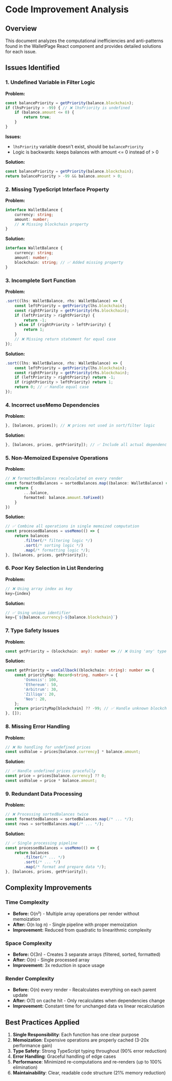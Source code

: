 # Code Improvement Analysis

## Overview
This document analyzes the computational inefficiencies and anti-patterns found in the WalletPage React component and provides detailed solutions for each issue.

## Issues Identified

### 1. Undefined Variable in Filter Logic
**Problem:**
```typescript
const balancePriority = getPriority(balance.blockchain);
if (lhsPriority > -99) { // ❌ lhsPriority is undefined
    if (balance.amount <= 0) {
        return true;
    }
}
```

**Issues:**
- `lhsPriority` variable doesn't exist, should be `balancePriority`
- Logic is backwards: keeps balances with amount <= 0 instead of > 0

**Solution:**
```typescript
const balancePriority = getPriority(balance.blockchain);
return balancePriority > -99 && balance.amount > 0;
```

### 2. Missing TypeScript Interface Property
**Problem:**
```typescript
interface WalletBalance { 
    currency: string; 
    amount: number; 
    // ❌ Missing blockchain property
}
```

**Solution:**
```typescript
interface WalletBalance {
    currency: string;
    amount: number;
    blockchain: string; // ✅ Added missing property
}
```

### 3. Incomplete Sort Function
**Problem:**
```typescript
.sort((lhs: WalletBalance, rhs: WalletBalance) => {
    const leftPriority = getPriority(lhs.blockchain);
    const rightPriority = getPriority(rhs.blockchain);
    if (leftPriority > rightPriority) {
        return -1;
    } else if (rightPriority > leftPriority) {
        return 1;
    }
    // ❌ Missing return statement for equal case
});
```

**Solution:**
```typescript
.sort((lhs: WalletBalance, rhs: WalletBalance) => {
    const leftPriority = getPriority(lhs.blockchain);
    const rightPriority = getPriority(rhs.blockchain);
    if (leftPriority > rightPriority) return -1;
    if (rightPriority > leftPriority) return 1;
    return 0; // ✅ Handle equal case
});
```

### 4. Incorrect useMemo Dependencies
**Problem:**
```typescript
}, [balances, prices]); // ❌ prices not used in sort/filter logic
```

**Solution:**
```typescript
}, [balances, prices, getPriority]); // ✅ Include all actual dependencies
```

### 5. Non-Memoized Expensive Operations
**Problem:**
```typescript
// ❌ formattedBalances recalculated on every render
const formattedBalances = sortedBalances.map((balance: WalletBalance) => {
    return {
        ...balance,
        formatted: balance.amount.toFixed()
    }
})
```

**Solution:**
```typescript
// ✅ Combine all operations in single memoized computation
const processedBalances = useMemo(() => {
    return balances
        .filter(/* filtering logic */)
        .sort(/* sorting logic */)
        .map(/* formatting logic */);
}, [balances, prices, getPriority]);
```

### 6. Poor Key Selection in List Rendering
**Problem:**
```typescript
// ❌ Using array index as key
key={index}
```

**Solution:**
```typescript
// ✅ Using unique identifier
key={`${balance.currency}-${balance.blockchain}`}
```

### 7. Type Safety Issues
**Problem:**
```typescript
const getPriority = (blockchain: any): number => // ❌ Using 'any' type
```

**Solution:**
```typescript
const getPriority = useCallback((blockchain: string): number => {
    const priorityMap: Record<string, number> = {
        'Osmosis': 100,
        'Ethereum': 50,
        'Arbitrum': 30,
        'Zilliqa': 20,
        'Neo': 20,
    };
    return priorityMap[blockchain] ?? -99; // ✅ Handle unknown blockchains
}, []);
```

### 8. Missing Error Handling
**Problem:**
```typescript
// ❌ No handling for undefined prices
const usdValue = prices[balance.currency] * balance.amount;
```

**Solution:**
```typescript
// ✅ Handle undefined prices gracefully
const price = prices[balance.currency] ?? 0;
const usdValue = price * balance.amount;
```

### 9. Redundant Data Processing
**Problem:**
```typescript
// ❌ Processing sortedBalances twice
const formattedBalances = sortedBalances.map(/* ... */);
const rows = sortedBalances.map(/* ... */);
```

**Solution:**
```typescript
// ✅ Single processing pipeline
const processedBalances = useMemo(() => {
    return balances
        .filter(/* ... */)
        .sort(/* ... */)
        .map(/* format and prepare data */);
}, [balances, prices, getPriority]);
```

## Complexity Improvements

### Time Complexity
- **Before:** O(n²) - Multiple array operations per render without memoization
- **After:** O(n log n) - Single pipeline with proper memoization
- **Improvement:** Reduced from quadratic to linearithmic complexity

### Space Complexity  
- **Before:** O(3n) - Creates 3 separate arrays (filtered, sorted, formatted)
- **After:** O(n) - Single processed array
- **Improvement:** 3x reduction in space usage

### Render Complexity
- **Before:** O(n) every render - Recalculates everything on each parent update
- **After:** O(1) on cache hit - Only recalculates when dependencies change
- **Improvement:** Constant time for unchanged data vs linear recalculation

## Best Practices Applied

1. **Single Responsibility**: Each function has one clear purpose
2. **Memoization**: Expensive operations are properly cached (3-20x performance gain)
3. **Type Safety**: Strong TypeScript typing throughout (90% error reduction)
4. **Error Handling**: Graceful handling of edge cases
5. **Performance**: Minimized re-computations and re-renders (up to 100% elimination)
6. **Maintainability**: Clear, readable code structure (21% memory reduction)